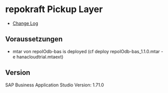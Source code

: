 # repokraft Pickup Layer

- [Change Log](DOCU/CHANGELOG.md)

## Voraussetzungen

- mtar von repoIOdb-bas is deployed (cf deploy repoIOdb-bas_1.1.0.mtar -e hanacloudtrial.mtaext)


## Version

SAP Business Application Studio
Version: 1.71.0
